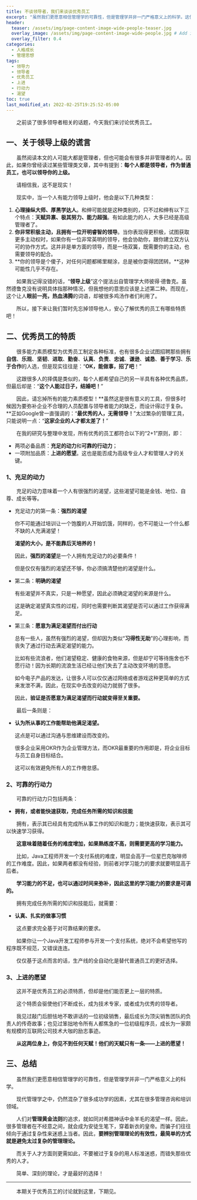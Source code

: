 ```yaml
---
title: 不谈领导者，我们来谈谈优秀员工
excerpt: "虽然我们更愿意相信管理学的可靠性，但是管理学并非一门严格意义上的科学。这使得过于复杂的用人标准将很多优秀员工排除在外，那么简单的优秀员工标准是什么呢？"
header:
  teaser: /assets/img/page-content-image-wide-people-teaser.jpg
  overlay_image: /assets/img/page-content-image-wide-people.jpg # Add image post (optional)
  overlay_filter: 0.4
categories:
  - 人格成长
  - 管理思想
tags: 
  - 领导力
  - 领导者
  - 优秀员工
  - 上进
  - 行动力
  - 渴望
toc: true
last_modified_at: 2022-02-25T19:25:52-05:00
---
```


&emsp;&emsp;之前谈了很多领导者相关的话题，今天我们来讨论优秀员工。

## 一、关于领导上级的谎言

&emsp;&emsp;虽然阅读本文的人可能大都是管理者，但也可能会有很多并非管理者的人。因此，如果你曾经读过某些管理类文章，其中有提到：**每个人都是领导者，作为普通员工，也可以领导你的上级。**

&emsp;&emsp;请相信我，这不是现实！

&emsp;&emsp;现实中，当一个人有能力领导上级时，他会是以下几种类型：

1. **心理操纵大师、厚黑学达人**。和绅可能就是这种类别的，只不过和绅有以下三个特点：**天赋异禀、极其努力、能力超强**。有如此能力的人，大多已经是高级管理者了。
2. **你非常积极主动，且拥有一位开明睿智的领导**。当你表现得更积极，试图获取更多主动权时，如果你有一位非常英明的领导，他会协助你，跟你建立双方认可的协作方式。这并非是单方面的领导，而是一场双簧，既需要你的主动，也需要领导的配合。
3. **你的领导是个傻子，对任何问题都稀里糊涂，总是被你耍得团团转。**这种可能性几乎不存在。

&emsp;&emsp;如果我记得没错的话，“**领导上级**”这个提法出自管理学大师彼得·德鲁克。虽然德鲁克没有说明具体指那种情况，但我想他的意思应该是上述第二种。而现在，这个让人**眼前一亮，热血沸腾**的词语，却被很多鸡汤作者们利用了。

&emsp;&emsp;所以，接下来让我们暂时先忘掉领导他人，安心了解优秀的员工有哪些特质吧！

## 二、优秀员工的特质

&emsp;&emsp;很多能力素质模型为优秀员工制定各种标准，也有很多企业试图招聘那些拥有**自信**、**乐观**、**坚韧**、**进取**、**勤奋**、**认真**、**负责**、**忠诚**、**谦逊**、**诚恳**、**善于学习**、**乐于合作**的人选，但是现实往往是：“**OK，能做事，招了吧**！”

&emsp;&emsp;这跟很多人的择偶是类似的，每个人都希望自己的另一半具有各种优秀品质，但最后却是：“**这个人能过日子，结婚吧！**”

&emsp;&emsp;因此，请忘掉所有的能力素质模型！**虽然这是很有意义的工具，但很多时候因为要弥补企业不合理的人员配置与领导者能力的缺乏，而设计得过于复杂。**正如Google曾一直强调的：“**最优秀的人，无需领导！**”太过繁杂的管理工具，只能说明一点：“**这家企业的人才都太差了！**”

&emsp;&emsp;在我的研究与整理中发现，所有优秀的员工都符合以下的“2+1”原则，即：

- 两项必备品质：**充足的动力**和**可靠的行动力**；
- 一项附加品质：**上进的愿望**。这也是能否成为高级专业人才和管理人才的关键。

### 1、充足的动力

&emsp;&emsp;充足的动力意味着一个人有很强烈的渴望，这些渴望可能是金钱、地位、自尊、成长等等。

- 充足动力的第一条：**强烈的渴望**

  你不可能通过培训让一个饱腹的人开始饥饿，同样的，也不可能让一个什么都不缺的人充满渴望！

  **渴望的大小，是不能靠后天培养的！**

  因此，**强烈的渴望**是一个人拥有充足动力的必要条件！

  但是仅仅有强烈的渴望还不够，你必须搞清楚他的渴望是什么。

- 第二条：**明确的渴望**

  有些渴望并不真实，只是一种愿望，因此必须确定渴望的来源是什么。

  这是确定渴望真实性的过程，同时也需要判断其渴望是否可以通过工作获得满足。

- 第三条：**愿意为满足渴望而付出行动**

  总有一些人，虽然有强烈的渴望，但却因为类似“**习得性无助**”的心理影响，而丧失了通过行动去满足渴望的能力。

  比如有些流浪者，他们渴望稳定、健康的食物来源，但是却宁可等待施舍也不愿行动！因为长期的流浪生活已经让他们失去了主动改变环境的意愿。

  如今电子产品的发达，让很多人可以仅仅通过网络或者游戏这种更简单的方式来发泄不满，因此，在现实中去改变的动力就弱了很多。

  因此，**验证是否愿意为满足渴望而行动就变得至关重要。**

&emsp;&emsp;最后一条则是：

- **认为所从事的工作能帮助他满足渴望。**

  这点是可以通过沟通与思维建设而改变的。

  很多企业采用OKR作为企业管理方法，而OKR最重要的作用即是，将企业目标与员工自身目标结合。

  这可以有效避免所有人的工作倦怠感。

### 2、可靠的行动力

&emsp;&emsp;可靠的行动力只包括两条：

- **拥有，或者能快速获取，完成任务所需的知识和技能**

&emsp;&emsp;拥有，表示其已经具有完成所从事工作的知识和能力；能快速获取，表示其可以快速学习获得。

&emsp;&emsp;**这意味着随着任务的难度增加，如果熟练度不高，则需要更高的学习能力。**

&emsp;&emsp;比如，Java工程师开发一个支付系统的难度，明显会高于一位星巴克咖啡师的工作难度。因此，如果两者都没有经验，则前者对学习能力的要求就要明显高于后者。

&emsp;&emsp;**学习能力的不足，也可以通过时间来弥补，因此这里的学习能力的要求是可调的。**

&emsp;&emsp;拥有完成任务所需的知识和技能后，就需要：

- **认真、扎实的做事习惯**

&emsp;&emsp;这点要求完全基于对可靠结果的要求。

&emsp;&emsp;如果你让一个Java开发工程师参与开发一个支付系统，绝对不会希望他写的程序既不规范，又错误连连。

&emsp;&emsp;仅仅基于这点而言的话，生产线的全自动化是替代普通员工的更好选择。

### 3、上进的愿望

&emsp;&emsp;这并不是优秀员工的必须特质，但却是他们能否更上一层的特质。

&emsp;&emsp;这个特质会驱使他们不断成长，成为技术专家，或者成为优秀的领导者。

&emsp;&emsp;我见过敲门后胆怯地不敢讲话的一位初级销售，最后成长为顶尖销售团队的负责人的传奇故事；也见过笨拙地令所有人都焦急的一位初级程序员，成长为一家颇有规模的互联网公司技术大咖的励志事迹。

&emsp;&emsp;**从这两位身上，你见不到任何天赋！他们的天赋只有一条——上进的愿望！**

## 三、总结

&emsp;&emsp;虽然我们更愿意相信管理学的可靠性，但是管理学并非一门严格意义上的科学。

&emsp;&emsp;现代管理学之中，仍然混杂了很多成功学的因素，尤其在很多管理咨询和培训领域。

&emsp;&emsp;人们对**管理黄金法则**的追求，就如同对希腊神话中金羊毛的渴望一样。因此，很多管理者在不经意之间，就会成为安徒生笔下，穿着新衣的皇帝。而骗子们往往倾向于通过复杂性来迷惑上当者。因此，**要辨别管理理论的有效性，最简单的方式就是避免太过复杂的管理理论。**

&emsp;&emsp;而关于人才方面则更需如此，不要被过于复杂的用人标准迷惑，而错失那些优秀的人才。

&emsp;&emsp;简单、深刻的理论，才是最好的选择！

---

&emsp;&emsp;本期关于优秀员工的讨论就到这里，下期见。
